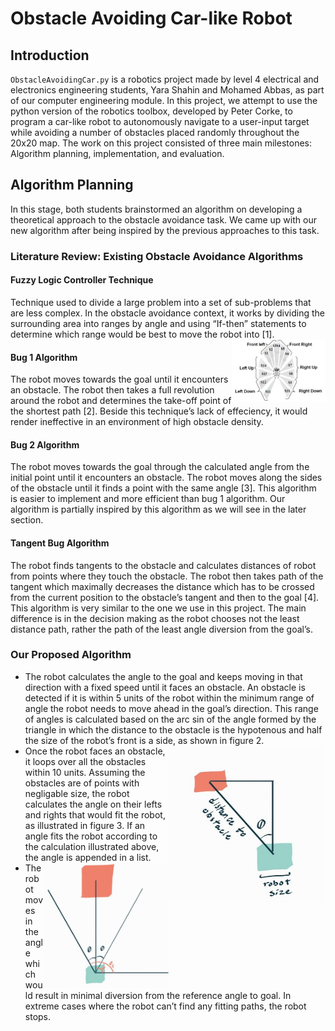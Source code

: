 # Obstacle Avoiding Car-like Robot
## Introduction
`ObstacleAvoidingCar.py` is a robotics project made by level 4 electrical and electronics engineering students, Yara Shahin and Mohamed Abbas, as part of our computer engineering module. In this project, we attempt to use the python version of the robotics toolbox, developed by Peter Corke, to program a car-like robot to autonomously navigate to a user-input target while avoiding a number of obstacles placed randomly throughout the 20x20 map. The work on this project consisted of three main milestones: Algorithm planning, implementation, and evaluation. 
## Algorithm Planning
In this stage, both students brainstormed an algorithm on developing a theoretical approach to the obstacle avoidance task. We came up with our new algorithm after being inspired by the previous approaches to this task.
### Literature Review: Existing Obstacle Avoidance Algorithms
#### Fuzzy Logic Controller Technique
Technique used to divide a large problem into a set of sub-problems that are less complex. In the obstacle avoidance context, it works by dividing the surrounding area into ranges by angle and using “If-then” statements to determine which range would be best to move the robot into [1]. <img align="right" width="150" height="100" src="/images/figure1.png">
#### Bug 1 Algorithm
The robot moves towards the goal until it encounters an obstacle. The robot then takes a full revolution around the robot and determines the take-off point of the shortest path [2]. Beside this technique’s lack of effeciency, it would render ineffective in an environment of high obstacle density. 
#### Bug 2 Algorithm
The robot moves towards the goal through the calculated angle from the initial point until it encounters an obstacle. The robot moves along the sides of the obstacle until it finds a point with the same angle [3]. This algorithm is easier to implement and more efficient than bug 1 algorithm. Our algorithm is partially inspired by this algorithm as we will see in the later section.
#### Tangent Bug Algorithm
The robot finds tangents to the obstacle and calculates distances of robot from points where they touch the obstacle. The robot then takes path of the tangent which maximally decreases the distance which has to be crossed from the current position to the obstacle’s tangent and then to the goal [4]. This algorithm is very similar to the one we use in this project. The main difference is in the decision making as the robot chooses not the least distance path, rather the path of the least angle diversion from the goal’s. 
### Our Proposed Algorithm
- The robot calculates the angle to the goal and keeps moving in that direction with a fixed speed until it faces an obstacle. An obstacle is detected if it is within 5 units of the robot within the minimum range of angle the robot needs to move ahead in the goal’s direction. This range of angles is calculated based on the arc sin of the angle formed by the triangle in which the distance to the obstacle is the hypotenous and half the size of the robot’s front is a side, as shown in figure 2. <img align="right" width="250" height="250" src="/images/figure2.jpg">
- Once the robot faces an obstacle, it loops over all the obstacles within 10 units. Assuming the obstacles are of points with negligable size, the robot calculates the angle on their lefts and rights that would fit the robot, as illustrated in figure 3. If an angle fits the robot according to the calculation illustrated above, the angle is appended in a list. <img align="right" width="200" height="200" src="/images/figure3.jpg">
- The robot moves in the angle which would result in minimal diversion from the reference angle to goal. In extreme cases where the robot can’t find any fitting paths, the robot stops. 
